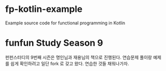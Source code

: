 # fp-kotlin-example
Example source code for functional programming in Kotlin

# funfun Study Season 9
펀펀스터디의 9번째 시즌은 명인님과 재용님의 책으로 진행된다.
연습문제 풀이랑 예제를 쉽게 확인하려고 일단 fork 로 갖고 왔다. 연습한 것들 채워나가자.
